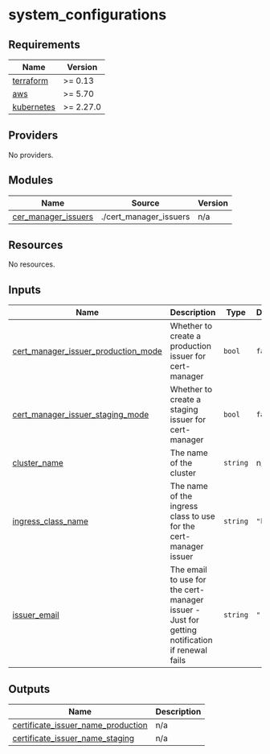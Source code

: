 # system_configurations

<!-- BEGINNING OF PRE-COMMIT-TERRAFORM DOCS HOOK -->
## Requirements

| Name | Version |
|------|---------|
| <a name="requirement_terraform"></a> [terraform](#requirement\_terraform) | >= 0.13 |
| <a name="requirement_aws"></a> [aws](#requirement\_aws) | >= 5.70 |
| <a name="requirement_kubernetes"></a> [kubernetes](#requirement\_kubernetes) | >= 2.27.0 |

## Providers

No providers.

## Modules

| Name | Source | Version |
|------|--------|---------|
| <a name="module_cer_manager_issuers"></a> [cer\_manager\_issuers](#module\_cer\_manager\_issuers) | ./cert_manager_issuers | n/a |

## Resources

No resources.

## Inputs

| Name | Description | Type | Default | Required |
|------|-------------|------|---------|:--------:|
| <a name="input_cert_manager_issuer_production_mode"></a> [cert\_manager\_issuer\_production\_mode](#input\_cert\_manager\_issuer\_production\_mode) | Whether to create a production issuer for cert-manager | `bool` | `false` | no |
| <a name="input_cert_manager_issuer_staging_mode"></a> [cert\_manager\_issuer\_staging\_mode](#input\_cert\_manager\_issuer\_staging\_mode) | Whether to create a staging issuer for cert-manager | `bool` | `false` | no |
| <a name="input_cluster_name"></a> [cluster\_name](#input\_cluster\_name) | The name of the cluster | `string` | n/a | yes |
| <a name="input_ingress_class_name"></a> [ingress\_class\_name](#input\_ingress\_class\_name) | The name of the ingress class to use for the cert-manager issuer | `string` | `"kong"` | no |
| <a name="input_issuer_email"></a> [issuer\_email](#input\_issuer\_email) | The email to use for the cert-manager issuer - Just for getting notification if renewal fails | `string` | `""` | no |

## Outputs

| Name | Description |
|------|-------------|
| <a name="output_certificate_issuer_name_production"></a> [certificate\_issuer\_name\_production](#output\_certificate\_issuer\_name\_production) | n/a |
| <a name="output_certificate_issuer_name_staging"></a> [certificate\_issuer\_name\_staging](#output\_certificate\_issuer\_name\_staging) | n/a |
<!-- END OF PRE-COMMIT-TERRAFORM DOCS HOOK -->
